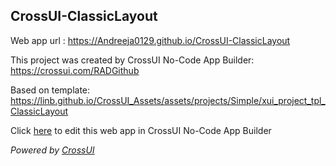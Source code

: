## CrossUI-ClassicLayout
Web app url : https://Andreeja0129.github.io/CrossUI-ClassicLayout

This project was created by CrossUI No-Code App Builder: https://crossui.com/RADGithub

Based on template: https://linb.github.io/CrossUI_Assets/assets/projects/Simple/xui_project_tpl_ClassicLayout

Click [here](https://crossui.com/RADGithub/#!from=github&owner=Andreeja0129&repo=CrossUI-ClassicLayout) to edit this web app in CrossUI No-Code App Builder

<i>Powered by [CrossUI](https://crossui.com)</i>
